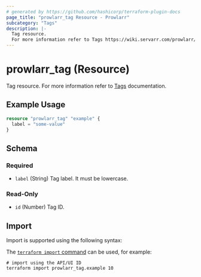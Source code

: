 ```yaml
---
# generated by https://github.com/hashicorp/terraform-plugin-docs
page_title: "prowlarr_tag Resource - Prowlarr"
subcategory: "Tags"
description: |-
  Tag resource.
  For more information refer to Tags https://wiki.servarr.com/prowlarr/settings#tags documentation.
---
```


# prowlarr_tag (Resource)

<!-- subcategory:Tags -->
Tag resource.
For more information refer to [Tags](https://wiki.servarr.com/prowlarr/settings#tags) documentation.

## Example Usage

```terraform
resource "prowlarr_tag" "example" {
  label = "some-value"
}
```

<!-- schema generated by tfplugindocs -->
## Schema

### Required

- `label` (String) Tag label. It must be lowercase.

### Read-Only

- `id` (Number) Tag ID.

## Import

Import is supported using the following syntax:

The [`terraform import` command](https://developer.hashicorp.com/terraform/cli/commands/import) can be used, for example:

```shell
# import using the API/UI ID
terraform import prowlarr_tag.example 10
```
